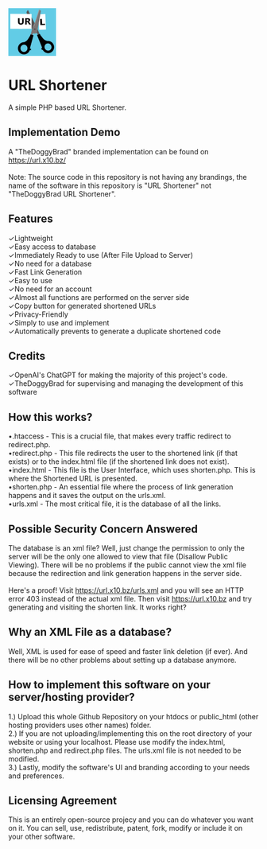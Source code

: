 <img src="android-chrome-192x192.png" alt="LOGO" width="96"  height="96">

# URL Shortener
A simple PHP based URL Shortener.

## Implementation Demo
A "TheDoggyBrad" branded implementation can be found on https://url.x10.bz/
<br><br>
Note: The source code in this repository is not having any brandings, the name of the software in this repository is "URL Shortener" not "TheDoggyBrad URL Shortener".

## Features
✓Lightweight<br>
✓Easy access to database<br>
✓Immediately Ready to use (After File Upload to Server)<br>
✓No need for a database<br>
✓Fast Link Generation<br>
✓Easy to use<br>
✓No need for an account<br>
✓Almost all functions are performed on the server side<br>
✓Copy button for generated shortened URLs<br>
✓Privacy-Friendly<br>
✓Simply to use and implement<br>
✓Automatically prevents to generate a duplicate shortened code<br>

## Credits
✓OpenAI's ChatGPT for making the majority of this project's code.<br>
✓TheDoggyBrad for supervising and managing the development of this software

## How this works?
•.htaccess - This is a crucial file, that makes every traffic redirect to redirect.php.<br>
•redirect.php - This file redirects the user to the shortened link (if that exists) or to the index.html file (if the shortened link does not exist).<br>
•index.html - This file is the User Interface, which uses shorten.php. This is where the Shortened URL is presented.<br>
•shorten.php - An essential file where the process of link generation happens and it saves the output on the urls.xml.<br>
•urls.xml - The most critical file, it is the database of all the links.

## Possible Security Concern Answered
The database is an xml file? Well, just change the permission to only the server will be the only one allowed to view that file (Disallow Public Viewing).
There will be no problems if the public cannot view the xml file because the redirection and link generation happens in the server side.<br><br>
Here's a proof! Visit https://url.x10.bz/urls.xml and you will see an HTTP error 403 instead of the actual xml file. Then visit https://url.x10.bz and try generating and visiting the shorten link. It works right?

## Why an XML File as a database?
Well, XML is used for ease of speed and faster link deletion (if ever). And there will be no other problems about setting up a database anymore.

## How to implement this software on your server/hosting provider?
1.) Upload this whole Github Repository on your htdocs or public_html (other hosting providers uses other names) folder.
<br>
2.) If you are not uploading/implementing this on the root directory of your website or using your localhost. Please use modify the index.html, shorten.php and redirect.php files. The urls.xml file is not needed to be modified.
<br>
3.) Lastly, modify the software's UI and branding according to your needs and preferences.

## Licensing Agreement
This is an entirely open-source projecy and you can do whatever you want on it. You can sell, use, redistribute, patent, fork, modify or include it on your other software.
